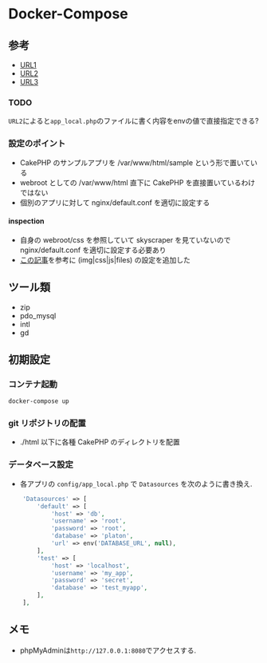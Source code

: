 # Docker-Compose

## 参考

- [URL1](https://qiita.com/katsuhiko/items/f18c488457af33abdf66)
- [URL2](https://note.com/arakaki_note/n/nf3a0de4d915a)
- [URL3](https://www.webcyou.com/?p=7657)

### TODO

`URL2`によると`app_local.php`のファイルに書く内容をenvの値で直接指定できる?

### 設定のポイント

- CakePHP のサンプルアプリを /var/www/html/sample という形で置いている
- webroot としての /var/www/html 直下に CakePHP を直接置いているわけではない
- 個別のアプリに対して nginx/default.conf を適切に設定する

#### inspection
- 自身の webroot/css を参照していて skyscraper を見ていないので nginx/default.conf を適切に設定する必要あり
- [この記事](https://entropiajp.hatenablog.com/entry/2014/06/09/060000)を参考に (img|css|js|files) の設定を追加した

## ツール類

- zip
- pdo_mysql
- intl
- gd

## 初期設定

### コンテナ起動

```sh
docker-compose up
```

### git リポジトリの配置

- ./html 以下に各種 CakePHP のディレクトリを配置

### データベース設定

- 各アプリの `config/app_local.php` で `Datasources` を次のように書き換え.

```php
    'Datasources' => [
        'default' => [
            'host' => 'db',
            'username' => 'root',
            'password' => 'root',
            'database' => 'platon',
            'url' => env('DATABASE_URL', null),
        ],
        'test' => [
            'host' => 'localhost',
            'username' => 'my_app',
            'password' => 'secret',
            'database' => 'test_myapp',
        ],
    ],

```

## メモ
- phpMyAdminは`http://127.0.0.1:8080`でアクセスする.
